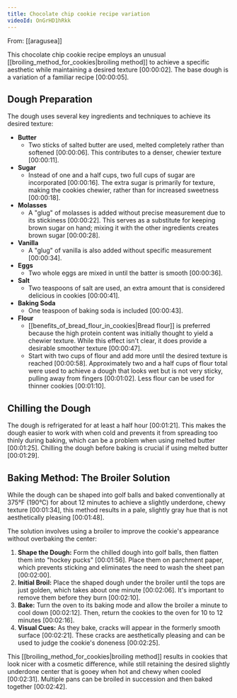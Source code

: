 ```yaml
---
title: Chocolate chip cookie recipe variation
videoId: OnGrHD1hRkk
---
```


From: [[aragusea]] <br/> 

This chocolate chip cookie recipe employs an unusual [[broiling_method_for_cookies|broiling method]] to achieve a specific aesthetic while maintaining a desired texture <a class="yt-timestamp" data-t="00:00:02">[00:00:02]</a>. The base dough is a variation of a familiar recipe <a class="yt-timestamp" data-t="00:00:05">[00:00:05]</a>.

## Dough Preparation

The dough uses several key ingredients and techniques to achieve its desired texture:

*   **Butter**
    *   Two sticks of salted butter are used, melted completely rather than softened <a class="yt-timestamp" data-t="00:00:06">[00:00:06]</a>. This contributes to a denser, chewier texture <a class="yt-timestamp" data-t="00:00:11">[00:00:11]</a>.
*   **Sugar**
    *   Instead of one and a half cups, two full cups of sugar are incorporated <a class="yt-timestamp" data-t="00:00:16">[00:00:16]</a>. The extra sugar is primarily for texture, making the cookies chewier, rather than for increased sweetness <a class="yt-timestamp" data-t="00:00:18">[00:00:18]</a>.
*   **Molasses**
    *   A "glug" of molasses is added without precise measurement due to its stickiness <a class="yt-timestamp" data-t="00:00:22">[00:00:22]</a>. This serves as a substitute for keeping brown sugar on hand; mixing it with the other ingredients creates brown sugar <a class="yt-timestamp" data-t="00:00:28">[00:00:28]</a>.
*   **Vanilla**
    *   A "glug" of vanilla is also added without specific measurement <a class="yt-timestamp" data-t="00:00:34">[00:00:34]</a>.
*   **Eggs**
    *   Two whole eggs are mixed in until the batter is smooth <a class="yt-timestamp" data-t="00:00:36">[00:00:36]</a>.
*   **Salt**
    *   Two teaspoons of salt are used, an extra amount that is considered delicious in cookies <a class="yt-timestamp" data-t="00:00:41">[00:00:41]</a>.
*   **Baking Soda**
    *   One teaspoon of baking soda is included <a class="yt-timestamp" data-t="00:00:43">[00:00:43]</a>.
*   **Flour**
    *   [[benefits_of_bread_flour_in_cookies|Bread flour]] is preferred because the high protein content was initially thought to yield a chewier texture. While this effect isn't clear, it does provide a desirable smoother texture <a class="yt-timestamp" data-t="00:00:47">[00:00:47]</a>.
    *   Start with two cups of flour and add more until the desired texture is reached <a class="yt-timestamp" data-t="00:00:58">[00:00:58]</a>. Approximately two and a half cups of flour total were used to achieve a dough that looks wet but is not very sticky, pulling away from fingers <a class="yt-timestamp" data-t="00:01:02">[00:01:02]</a>. Less flour can be used for thinner cookies <a class="yt-timestamp" data-t="00:01:10">[00:01:10]</a>.

## Chilling the Dough

The dough is refrigerated for at least a half hour <a class="yt-timestamp" data-t="00:01:21">[00:01:21]</a>. This makes the dough easier to work with when cold and prevents it from spreading too thinly during baking, which can be a problem when using melted butter <a class="yt-timestamp" data-t="00:01:25">[00:01:25]</a>. Chilling the dough before baking is crucial if using melted butter <a class="yt-timestamp" data-t="00:01:29">[00:01:29]</a>.

## Baking Method: The Broiler Solution

While the dough can be shaped into golf balls and baked conventionally at 375°F (190°C) for about 12 minutes to achieve a slightly underdone, chewy texture <a class="yt-timestamp" data-t="00:01:34">[00:01:34]</a>, this method results in a pale, slightly gray hue that is not aesthetically pleasing <a class="yt-timestamp" data-t="00:01:48">[00:01:48]</a>.

The solution involves using a broiler to improve the cookie's appearance without overbaking the center:

1.  **Shape the Dough:** Form the chilled dough into golf balls, then flatten them into "hockey pucks" <a class="yt-timestamp" data-t="00:01:56">[00:01:56]</a>. Place them on parchment paper, which prevents sticking and eliminates the need to wash the sheet pan <a class="yt-timestamp" data-t="00:02:00">[00:02:00]</a>.
2.  **Initial Broil:** Place the shaped dough under the broiler until the tops are just golden, which takes about one minute <a class="yt-timestamp" data-t="00:02:06">[00:02:06]</a>. It's important to remove them before they burn <a class="yt-timestamp" data-t="00:02:10">[00:02:10]</a>.
3.  **Bake:** Turn the oven to its baking mode and allow the broiler a minute to cool down <a class="yt-timestamp" data-t="00:02:12">[00:02:12]</a>. Then, return the cookies to the oven for 10 to 12 minutes <a class="yt-timestamp" data-t="00:02:16">[00:02:16]</a>.
4.  **Visual Cues:** As they bake, cracks will appear in the formerly smooth surface <a class="yt-timestamp" data-t="00:02:21">[00:02:21]</a>. These cracks are aesthetically pleasing and can be used to judge the cookie's doneness <a class="yt-timestamp" data-t="00:02:25">[00:02:25]</a>.

This [[broiling_method_for_cookies|broiling method]] results in cookies that look nicer with a cosmetic difference, while still retaining the desired slightly underdone center that is gooey when hot and chewy when cooled <a class="yt-timestamp" data-t="00:02:31">[00:02:31]</a>. Multiple pans can be broiled in succession and then baked together <a class="yt-timestamp" data-t="00:02:42">[00:02:42]</a>.